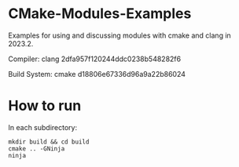 # CMake-Modules-Examples

Examples for using and discussing modules with cmake and clang in 2023.2.

Compiler: clang 2dfa957f120244ddc0238b548282f6

Build System: cmake d18806e67336d96a9a22b86024

# How to run

In each subdirectory:

```
mkdir build && cd build
cmake .. -GNinja
ninja
```
